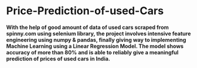 # Price-Prediction-of-used-Cars
**With the help of good amount of data of used cars scraped from spinny.com using selenium library, the project involves intensive feature engineering using numpy & pandas, finally giving way to implementing Machine Learning using a Linear Regression Model. The model shows accuracy of more than 80% and is able to reliably give a meaningful prediction of prices of used cars in India.**
